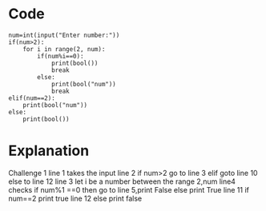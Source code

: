 # Code
```
num=int(input("Enter number:"))
if(num>2):
    for i in range(2, num):
        if(num%i==0):
            print(bool())
            break
        else:
            print(bool("num"))
            break
elif(num==2):
    print(bool("num"))
else:
    print(bool())
```



# Explanation
  Challenge 1
  line 1 takes the input
  line 2 if num>2 go to line 3 elif goto line 10 else to line 12
  line 3 let i be a number between the range 2,num
  line4 checks if num%1 ==0 then go to line 5,print False else print True
  line 11 if num==2 print true
  line 12 else print false
